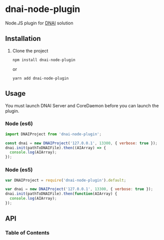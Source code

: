 # dnai-node-plugin

Node.JS plugin for [DNAI](https://dnai.io) solution

## Installation

  1) Clone the project  

      ```shell
      npm install dnai-node-plugin
      ```
      or
      ```shell
      yarn add dnai-node-plugin
      ```

## Usage

You must launch DNAI Server and CoreDaemon before you can launch the plugin.

### Node (es6)

```javascript
import DNAIProject from 'dnai-node-plugin';

const dnai = new DNAIProject('127.0.0.1', 13300, { verbose: true });
dnai.init(pathToDNAIFile).then((AIArray) => {
  console.log(AIArray);
});
```

### Node (es5)

```javascript
var DNAIProject = require('dnai-node-plugin').default;

var dnai = new DNAIProject('127.0.0.1', 13300, { verbose: true });
dnai.init(pathToDNAIFile).then(function(AIArray) {
  console.log(AIArray);    
});
```

## API

<!-- Generated by documentation.js. Update this documentation by updating the source code. -->

### Table of Contents
